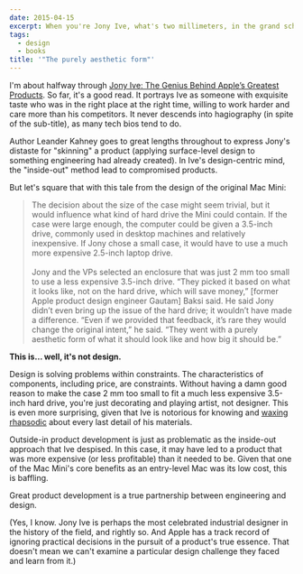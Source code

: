 ```yaml
---
date: 2015-04-15
excerpt: When you're Jony Ive, what's two millimeters, in the grand scheme of things?
tags:
  - design
  - books
title: '"The purely aesthetic form"'
---
```


I'm about halfway through [Jony Ive: The Genius Behind Apple’s Greatest Products](https://www.goodreads.com/book/show/17707768-jony-ive). So far, it's a good read. It portrays Ive as someone with exquisite taste who was in the right place at the right time, willing to work harder and care more than his competitors. It never descends into hagiography (in spite of the sub-title), as many tech bios tend to do.

Author Leander Kahney goes to great lengths throughout to express Jony's distaste for "skinning" a product (applying surface-level design to something engineering had already created). In Ive's design-centric mind, the "inside-out" method lead to compromised products.

But let's square that with this tale from the design of the original Mac Mini:

> The decision about the size of the case might seem trivial, but it would influence what kind of hard drive the Mini could contain. If the case were large enough, the computer could be given a 3.5-inch drive, commonly used in desktop machines and relatively inexpensive. If Jony chose a small case, it would have to use a much more expensive 2.5-inch laptop drive. </br> </br>
> Jony and the VPs selected an enclosure that was just 2 mm too small to use a less expensive 3.5-inch drive. “They picked it based on what it looks like, not on the hard drive, which will save money,” [former Apple product design engineer Gautam] Baksi said. He said Jony didn’t even bring up the issue of the hard drive; it wouldn’t have made a difference. “Even if we provided that feedback, it’s rare they would change the original intent,” he said. “They went with a purely aesthetic form of what it should look like and how big it should be.”

**This is… well, it's not design.**

Design is solving problems within constraints. The characteristics of components, including price, are constraints. Without having a damn good reason to make the case 2 mm too small to fit a much less expensive 3.5-inch hard drive, you're just decorating and playing artist, not designer. This is even more surprising, given that Ive is notorious for knowing and [waxing](https://www.apple.com/watch/films/#film-gold) [rhapsodic](https://www.apple.com/watch/films/#film-steel) about every last detail of his materials.

Outside-in product development is just as problematic as the inside-out approach that Ive despised. In this case, it may have led to a product that was more expensive (or less profitable) than it needed to be. Given that one of the Mac Mini's core benefits as an entry-level Mac was its low cost, this is baffling.

Great product development is a true partnership between engineering and design.

(Yes, I know. Jony Ive is perhaps the most celebrated industrial designer in the history of the field, and rightly so. And Apple has a track record of ignoring practical decisions in the pursuit of a product's true essence. That doesn't mean we can't examine a particular design challenge they faced and learn from it.)
